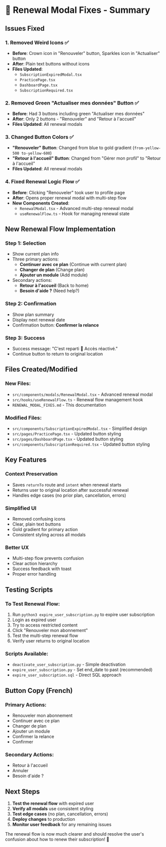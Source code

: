 # 🔄 Renewal Modal Fixes - Summary

## **Issues Fixed**

### **1. Removed Weird Icons** ✅
- **Before**: Crown icon in "Renouveler" button, Sparkles icon in "Actualiser" button
- **After**: Plain text buttons without icons
- **Files Updated**: 
  - `SubscriptionExpiredModal.tsx`
  - `PracticePage.tsx`
  - `DashboardPage.tsx`
  - `SubscriptionRequired.tsx`

### **2. Removed Green "Actualiser mes données" Button** ✅
- **Before**: Had 3 buttons including green "Actualiser mes données"
- **After**: Only 2 buttons - "Renouveler" and "Retour à l'accueil"
- **Files Updated**: All renewal modals

### **3. Changed Button Colors** ✅
- **"Renouveler" Button**: Changed from blue to gold gradient (`from-yellow-500 to-yellow-600`)
- **"Retour à l'accueil" Button**: Changed from "Gérer mon profil" to "Retour à l'accueil"
- **Files Updated**: All renewal modals

### **4. Fixed Renewal Logic Flow** ✅
- **Before**: Clicking "Renouveler" took user to profile page
- **After**: Opens proper renewal modal with multi-step flow
- **New Components Created**:
  - `RenewalModal.tsx` - Advanced multi-step renewal modal
  - `useRenewalFlow.ts` - Hook for managing renewal state

## **New Renewal Flow Implementation**

### **Step 1: Selection**
- Show current plan info
- Three primary actions:
  - **Continuer avec ce plan** (Continue with current plan)
  - **Changer de plan** (Change plan)
  - **Ajouter un module** (Add module)
- Secondary actions:
  - **Retour à l'accueil** (Back to home)
  - **Besoin d'aide ?** (Need help?)

### **Step 2: Confirmation**
- Show plan summary
- Display next renewal date
- Confirmation button: **Confirmer la relance**

### **Step 3: Success**
- Success message: "C'est reparti 🎉 Accès réactivé."
- Continue button to return to original location

## **Files Created/Modified**

### **New Files:**
- `src/components/modals/RenewalModal.tsx` - Advanced renewal modal
- `src/hooks/useRenewalFlow.ts` - Renewal flow management hook
- `RENEWAL_MODAL_FIXES.md` - This documentation

### **Modified Files:**
- `src/components/SubscriptionExpiredModal.tsx` - Simplified design
- `src/pages/PracticePage.tsx` - Updated button styling
- `src/pages/DashboardPage.tsx` - Updated button styling
- `src/components/SubscriptionRequired.tsx` - Updated button styling

## **Key Features**

### **Context Preservation**
- Saves `returnTo` route and `intent` when renewal starts
- Returns user to original location after successful renewal
- Handles edge cases (no prior plan, cancellation, errors)

### **Simplified UI**
- Removed confusing icons
- Clear, plain text buttons
- Gold gradient for primary action
- Consistent styling across all modals

### **Better UX**
- Multi-step flow prevents confusion
- Clear action hierarchy
- Success feedback with toast
- Proper error handling

## **Testing Scripts**

### **To Test Renewal Flow:**
1. Run `python3 expire_user_subscription.py` to expire user subscription
2. Login as expired user
3. Try to access restricted content
4. Click "Renouveler mon abonnement"
5. Test the multi-step renewal flow
6. Verify user returns to original location

### **Scripts Available:**
- `deactivate_user_subscription.py` - Simple deactivation
- `expire_user_subscription.py` - Set end_date to past (recommended)
- `expire_user_subscription.sql` - Direct SQL approach

## **Button Copy (French)**

### **Primary Actions:**
- Renouveler mon abonnement
- Continuer avec ce plan
- Changer de plan
- Ajouter un module
- Confirmer la relance
- Confirmer

### **Secondary Actions:**
- Retour à l'accueil
- Annuler
- Besoin d'aide ?

## **Next Steps**

1. **Test the renewal flow** with expired user
2. **Verify all modals** use consistent styling
3. **Test edge cases** (no plan, cancellation, errors)
4. **Deploy changes** to production
5. **Monitor user feedback** for any remaining issues

The renewal flow is now much clearer and should resolve the user's confusion about how to renew their subscription! 🎉
